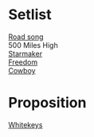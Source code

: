 # Setlist
[Road song](./RoadSong.mp3) \
500 Miles High \
[Starmaker](./Starmaker.mp3) \
[Freedom](./Freedom.mp3) \
[Cowboy](./Cowboy.mp3)

# Proposition
[Whitekeys](./Whitekeys.mp3)